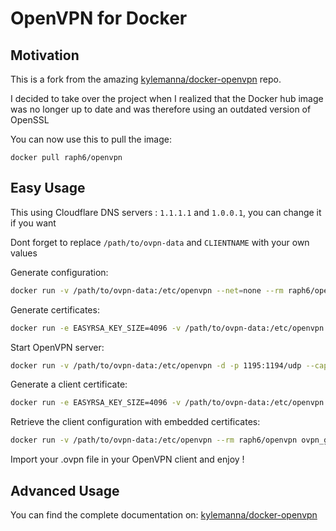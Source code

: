 # OpenVPN for Docker

## Motivation
This is a fork from the amazing [kylemanna/docker-openvpn](https://github.com/kylemanna/docker-openvpn) repo.

I decided to take over the project when I realized that the Docker hub image was no longer up to date and was therefore using an outdated version of OpenSSL

You can now use this to pull the image: 

`docker pull raph6/openvpn`

## Easy Usage
This using Cloudflare DNS servers : `1.1.1.1` and `1.0.0.1`, you can change it if you want

Dont forget to replace `/path/to/ovpn-data` and `CLIENTNAME` with your own values

Generate configuration:
```sh
docker run -v /path/to/ovpn-data:/etc/openvpn --net=none --rm raph6/openvpn ovpn_genconfig -n '1.1.1.1' -n '1.0.0.1' -C 'AES-256-CBC' -a 'SHA512' -u udp://51.83.42.97:1195
```

Generate certificates:
```sh
docker run -e EASYRSA_KEY_SIZE=4096 -v /path/to/ovpn-data:/etc/openvpn --rm -it raph6/openvpn ovpn_initpki
```

Start OpenVPN server:
```sh
docker run -v /path/to/ovpn-data:/etc/openvpn -d -p 1195:1194/udp --cap-add=NET_ADMIN --restart=always --name=openvpn-cloudflare raph6/openvpn
```

Generate a client certificate:
```sh
docker run -e EASYRSA_KEY_SIZE=4096 -v /path/to/ovpn-data:/etc/openvpn --rm -it raph6/openvpn easyrsa build-client-full CLIENTNAME nopass
```

Retrieve the client configuration with embedded certificates:
```sh
docker run -v /path/to/ovpn-data:/etc/openvpn --rm raph6/openvpn ovpn_getclient CLIENTNAME > CLIENTNAME.ovpn
```

Import your .ovpn file in your OpenVPN client and enjoy !

## Advanced Usage
You can find the complete documentation on: [kylemanna/docker-openvpn](https://github.com/kylemanna/docker-openvpn)